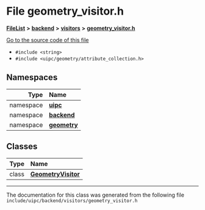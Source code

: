 

# File geometry\_visitor.h



[**FileList**](files.md) **>** [**backend**](dir_53d62147b82bd29328805b2087bd1012.md) **>** [**visitors**](dir_007753111df00039ee3ec058cc286377.md) **>** [**geometry\_visitor.h**](geometry__visitor_8h.md)

[Go to the source code of this file](geometry__visitor_8h_source.md)



* `#include <string>`
* `#include <uipc/geometry/attribute_collection.h>`













## Namespaces

| Type | Name |
| ---: | :--- |
| namespace | [**uipc**](namespaceuipc.md) <br> |
| namespace | [**backend**](namespaceuipc_1_1backend.md) <br> |
| namespace | [**geometry**](namespaceuipc_1_1geometry.md) <br> |


## Classes

| Type | Name |
| ---: | :--- |
| class | [**GeometryVisitor**](classuipc_1_1backend_1_1_geometry_visitor.md) <br> |



















































------------------------------
The documentation for this class was generated from the following file `include/uipc/backend/visitors/geometry_visitor.h`

